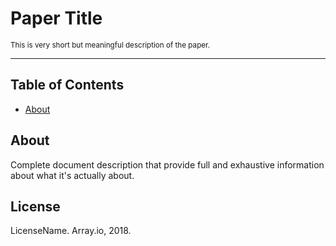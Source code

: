 # Paper Title

<small>
This is very short but meaningful description of the paper.
</small>

---

## Table of Contents

* [About](#about)

## About

Complete document description that provide full and exhaustive information about what it's actually about.

## License

LicenseName. Array.io, 2018.
